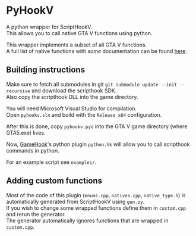 # PyHookV
A python wrapper for ScriptHookV.  
This allows you to call native GTA V functions using python.

This wrapper implements a subset of all GTA V functions.  
A full list of native functions with *some* documentation can be found [here](http://www.dev-c.com/nativedb/).  

## Building instructions
Make sure to fetch all submodules in git `git submodule update --init --recursive` and download the scripthook SDK.  
Also copy the scripthook DLL into the game directory.

You will need Microsoft Visual Studio for compilation.  
Open `pyhookv.sln` and build with the `Release x64` configuration.

After this is done, copy `pyhookv.pyd` into the GTA V game directory (where GTA5.exe) lives.

Now, [GameHook](https://github.com/philkr/gamehook)'s python plugin `python.hk` will allow you to call scripthook commands in python.

For an example script see `examples/`.

## Adding custom functions
Most of the code of this plugin (`enums.cpp`, `natives.cpp`, `native_type.h`) is automatically generated from ScriptHookV using `gen.py`.  
If you wish to change some wrapped functions define them in `custom.cpp` and rerun the generator.   
The generator automatically ignores functions that are wrapped in `custom.cpp`.
